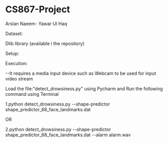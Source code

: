 # CS867-Project
Arslan Naeem- 
Yawar Ul Haq

Dataset:

Dlib library (available i the repository)

Setup:

Execution:

--It requires a media input device such as Webcam to be used for input video stream

Load the file:"detect_drowsiness.py" using Pycharm and Run the following command using Terminal

1.python detect_drowsiness.py --shape-predictor shape_predictor_68_face_landmarks.dat

OR

2.python detect_drowsiness.py --shape-predictor shape_predictor_68_face_landmarks.dat --alarm alarm.wav

